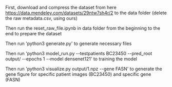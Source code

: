 





First, download and compress the dataset from here https://data.mendeley.com/datasets/29ntw7sh4r/2  to the data folder (delete the raw metadata.csv, using ours)

Then run the reset_raw_file.ipynb in data folder from the beginning to the end to prepare the dataset

Then run 'python3 generate.py' to generate necessary files 

Then run 'python3 model_run.py --testpatients BC23450 --pred_root output/ --epochs 1 --model densenet121' to training the model

Then run  'python3 visualize.py output/1.npz --gene FASN' to generate the gene figure for specific patient images (BC23450) and specific gene (FASN)
